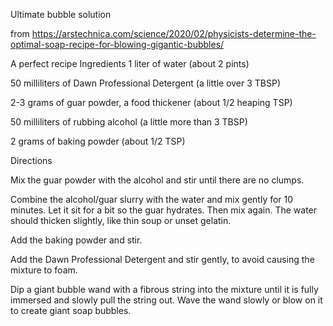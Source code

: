 Ultimate bubble solution

from https://arstechnica.com/science/2020/02/physicists-determine-the-optimal-soap-recipe-for-blowing-gigantic-bubbles/

A perfect recipe
Ingredients
1 liter of water (about 2 pints)

50 milliliters of Dawn Professional Detergent (a little over 3 TBSP)

2-3 grams of guar powder, a food thickener (about 1/2 heaping TSP)

50 milliliters of rubbing alcohol (a little more than 3 TBSP)

2 grams of baking powder (about 1/2 TSP)

Directions

Mix the guar powder with the alcohol and stir until there are no clumps.

Combine the alcohol/guar slurry with the water and mix gently for 10 minutes. Let it sit for a bit so the guar hydrates. Then mix again. The water should thicken slightly, like thin soup or unset gelatin.

Add the baking powder and stir.

Add the Dawn Professional Detergent and stir gently, to avoid causing the mixture to foam.

Dip a giant bubble wand with a fibrous string into the mixture until it is fully immersed and slowly pull the string out. Wave the wand slowly or blow on it to create giant soap bubbles.
